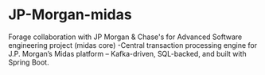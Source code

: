 # JP-Morgan-midas
Forage collaboration with JP Morgan &amp; Chase's for Advanced Software engineering project (midas core)
-Central transaction processing engine for J.P. Morgan’s Midas platform – Kafka-driven, SQL-backed, and built with Spring Boot.
